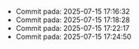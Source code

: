 
- Commit pada: 2025-07-15 17:16:32
- Commit pada: 2025-07-15 17:18:28
- Commit pada: 2025-07-15 17:22:17
- Commit pada: 2025-07-15 17:24:50
